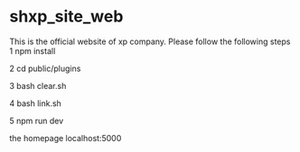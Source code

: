 # shxp_site_web
This is the official website of xp company. Please follow the following steps
1 npm install

2 cd public/plugins

3 bash clear.sh

4 bash link.sh

5 npm run dev

the homepage localhost:5000
